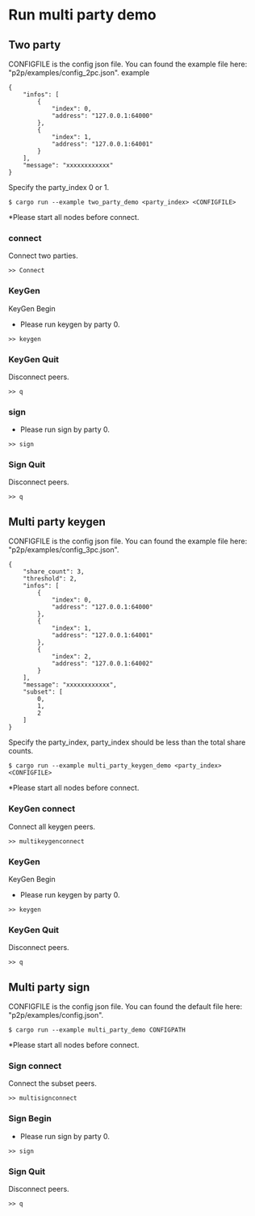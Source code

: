 # Run multi party demo

## Two party
CONFIGFILE is the config json file. You can found the example file here: "p2p/examples/config_2pc.json".
example
```
{
    "infos": [
        {
            "index": 0,
            "address": "127.0.0.1:64000"
        },
        {
            "index": 1,
            "address": "127.0.0.1:64001"
        }
    ],
    "message": "xxxxxxxxxxxx"
}
```
Specify the party_index 0 or 1.
```
$ cargo run --example two_party_demo <party_index> <CONFIGFILE>
```
*Please start all nodes before connect.

### connect

Connect two parties.
```
>> Connect
```

### KeyGen

KeyGen Begin

* Please run keygen by party 0.
```
>> keygen
```

### KeyGen Quit

Disconnect peers.
```
>> q
```
### sign
* Please run sign by party 0.
```
>> sign
```

### Sign Quit

Disconnect peers.
```
>> q
```

## Multi party keygen

CONFIGFILE is the config json file. You can found the example file here: "p2p/examples/config_3pc.json".
```example
{
    "share_count": 3,
    "threshold": 2,
    "infos": [
        {
            "index": 0,
            "address": "127.0.0.1:64000"
        },
        {
            "index": 1,
            "address": "127.0.0.1:64001"
        },
        {
            "index": 2,
            "address": "127.0.0.1:64002"
        }
    ],
    "message": "xxxxxxxxxxxx",
    "subset": [
        0,
        1,
        2
    ]
}
```
Specify the party_index, party_index should be less than the total share counts.

```
$ cargo run --example multi_party_keygen_demo <party_index> <CONFIGFILE>
```

*Please start all nodes before connect.

### KeyGen connect

Connect all keygen peers.
```
>> multikeygenconnect
```

### KeyGen

KeyGen Begin
* Please run keygen by party 0.
```
>> keygen
```

### KeyGen Quit

Disconnect peers.
```
>> q
```
## Multi party sign

CONFIGFILE is the config json file. You can found the default file here: "p2p/examples/config.json".
```
$ cargo run --example multi_party_demo CONFIGPATH
```

*Please start all nodes before connect.

### Sign connect

Connect the subset peers.
```
>> multisignconnect
```

### Sign Begin
* Please run sign by party 0.

```
>> sign
```

### Sign Quit

Disconnect peers.
```
>> q

```
